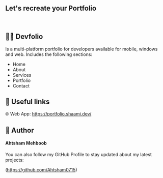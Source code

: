 ## Let's recreate your Portfolio


<br>



## 🧑‍💻 Devfolio
Is a multi-platform portfolio for developers available for mobile, windows and web. Includes the following sections:
- Home
- About
- Services
- Portfolio
- Contact

## 🔗 Useful links

🌐 Web App: https://portfolio.shaami.dev/



## 🧑 Author

#### Ahtsham Mehboob

You can also follow my GitHub Profile to stay updated about my latest projects:

(https://github.com/Ahtsham0715)

